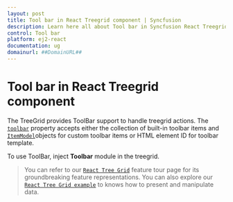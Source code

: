 ```yaml
---
layout: post
title: Tool bar in React Treegrid component | Syncfusion
description: Learn here all about Tool bar in Syncfusion React Treegrid component of Syncfusion Essential JS 2 and more.
control: Tool bar 
platform: ej2-react
documentation: ug
domainurl: ##DomainURL##
---
```


# Tool bar in React Treegrid component

The TreeGrid provides ToolBar support to handle treegrid actions. The [`toolbar`](https://ej2.syncfusion.com/react/documentation/api/treegrid/#toolbar) property accepts either the collection of built-in toolbar items and [`ItemModel`](https://ej2.syncfusion.com/react/documentation/api/toolbar/itemModel/)objects for custom toolbar items or HTML element ID for toolbar template.

To use ToolBar, inject **Toolbar** module in the treegrid.

> You can refer to our [`React Tree Grid`](https://www.syncfusion.com/react-ui-components/react-tree-grid) feature tour page for its groundbreaking feature representations. You can also explore our [`React Tree Grid example`](https://ej2.syncfusion.com/react/demos/#/material/treegrid/treegrid-overview) to knows how to present and manipulate data.
